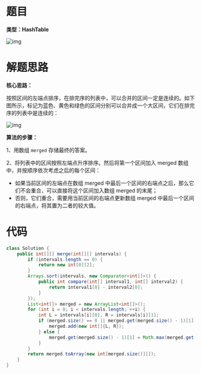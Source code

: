 # 题目

**类型：HashTable**



![img](https://cdn.nlark.com/yuque/0/2021/png/2941598/1634047170937-71039cf7-d1fd-4638-b35c-064400d5e2fb.png)

# 解题思路

**核心思路：**

按照区间的左端点排序，在排完序的列表中，可以合并的区间一定是连续的。如下图所示，标记为蓝色、黄色和绿色的区间分别可以合并成一个大区间，它们在排完序的列表中是连续的：

![img](https://cdn.nlark.com/yuque/0/2021/png/2941598/1634047267477-37993bf9-c8c5-4bc3-9e27-ab969c0dfc2e.png)

**算法的步骤：**

1、用数组 `merged` 存储最终的答案。

2、将列表中的区间按照左端点升序排序。然后将第一个区间加入 merged 数组中，并按顺序依次考虑之后的每个区间：

- 如果当前区间的左端点在数组 merged 中最后一个区间的右端点之后，那么它们不会重合，可以直接将这个区间加入数组 merged 的末尾；
- 否则，它们重合，需要用当前区间的右端点更新数组 merged 中最后一个区间的右端点，将其置为二者的较大值。



# 代码

```java
class Solution {
    public int[][] merge(int[][] intervals) {
        if (intervals.length == 0) {
            return new int[0][2];
        }
        Arrays.sort(intervals, new Comparator<int[]>() {
            public int compare(int[] interval1, int[] interval2) {
                return interval1[0] - interval2[0];
            }
        });
        List<int[]> merged = new ArrayList<int[]>();
        for (int i = 0; i < intervals.length; ++i) {
            int L = intervals[i][0], R = intervals[i][1];
            if (merged.size() == 0 || merged.get(merged.size() - 1)[1] < L) {
                merged.add(new int[]{L, R});
            } else {
                merged.get(merged.size() - 1)[1] = Math.max(merged.get(merged.size() - 1)[1], R);
            }
        }
        return merged.toArray(new int[merged.size()][]);
    }
}
```